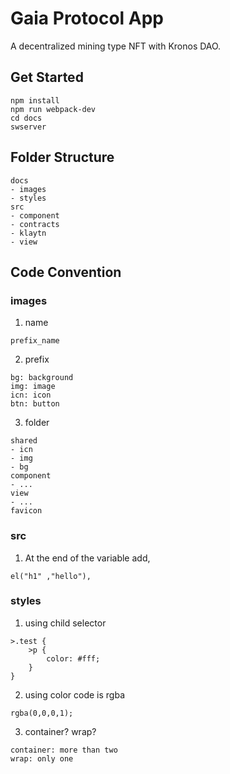 # Gaia Protocol App

A decentralized mining type NFT with Kronos DAO.

## Get Started

```
npm install
npm run webpack-dev
cd docs
swserver
```

## Folder Structure

```
docs
- images
- styles
src
- component
- contracts
- klaytn
- view
```

## Code Convention

### images

1. name

```
prefix_name
```

2. prefix

```
bg: background
img: image
icn: icon
btn: button
```

3. folder

```
shared
- icn
- img
- bg
component
- ...
view
- ...
favicon
```

### src

1. At the end of the variable add,

```
el("h1" ,"hello"),
```

### styles

1. using child selector

```
>.test {
    >p {
        color: #fff;
    }
}
```

2. using color code is rgba

```
rgba(0,0,0,1);
```

3. container? wrap?

```
container: more than two
wrap: only one
```
